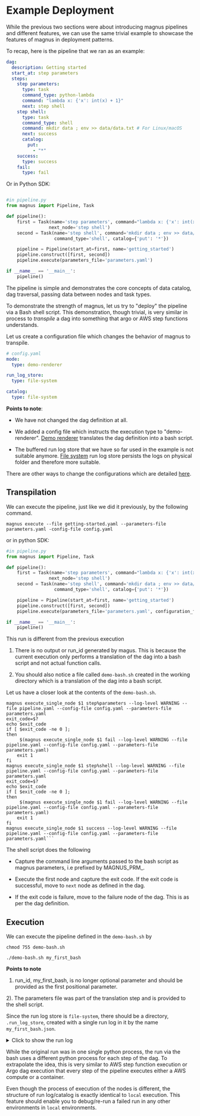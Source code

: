 # Example Deployment

While the previous two sections were about introducing magnus pipelines and different features, we can use the same
trivial example to showcase the features of magnus in deployment patterns.

To recap, here is the pipeline that we ran as an example:

``` yaml
dag:
  description: Getting started
  start_at: step parameters
  steps:
    step parameters:
      type: task
      command_type: python-lambda
      command: "lambda x: {'x': int(x) + 1}"
      next: step shell
    step shell:
      type: task
      command_type: shell
      command: mkdir data ; env >> data/data.txt # For Linux/macOS
      next: success
      catalog:
        put:
          - "*"
    success:
      type: success
    fail:
      type: fail
```

Or in Python SDK:

```python

#in pipeline.py
from magnus import Pipeline, Task

def pipeline():
    first = Task(name='step parameters', command="lambda x: {'x': int(x) + 1}", command_type='python-lambda',
                next_node='step shell')
    second = Task(name='step shell', command='mkdir data ; env >> data/data.txt',
                  command_type='shell', catalog={'put': '*'})

    pipeline = Pipeline(start_at=first, name='getting_started')
    pipeline.construct([first, second])
    pipeline.execute(parameters_file='parameters.yaml')

if __name__ == '__main__':
    pipeline()

```

The pipeline is simple and demonstrates the core concepts of data catalog, dag traversal, passing data between
nodes and task types.

To demonstrate the strength of magnus, let us try to "deploy" the pipeline via a Bash shell script. This demonstration,
though trivial, is very similar in process to *transpile* a dag into something that argo or AWS step functions
understands.

Let us create a configuration file which changes the behavior of magnus to transpile.

```yaml
# config.yaml
mode:
  type: demo-renderer

run_log_store:
  type: file-system

catalog:
  type: file-system

```

**Points to note**:

- We have not changed the dag definition at all.

- We added a config file which instructs the execution type to "demo-renderer".
[Demo renderer](../../concepts/modes-implementations/demo-renderer) translates the dag definition into a bash script.

- The buffered run log store that we have so far used in the example is not suitable anymore.
[File system](../../concepts/run-log-implementations/file-system/) run log store persists the logs
on physical folder and therefore more suitable.

There are other ways to change the configurations which are detailed [here](../../concepts/configurations).

## Transpilation


We can execute the pipeline, just like we did it previously, by the following command.

```magnus execute --file getting-started.yaml --parameters-file parameters.yaml -config-file config.yaml```

or in python SDK:

```python
#in pipeline.py
from magnus import Pipeline, Task

def pipeline():
    first = Task(name='step parameters', command="lambda x: {'x': int(x) + 1}", command_type='python-lambda',
                next_node='step shell')
    second = Task(name='step shell', command='mkdir data ; env >> data/data.txt',
                  command_type='shell', catalog={'put': '*'})

    pipeline = Pipeline(start_at=first, name='getting_started')
    pipeline.construct([first, second])
    pipeline.execute(parameters_file='parameters.yaml', configuration_file='config.yaml')

if __name__ == '__main__':
    pipeline()
```

This run is different from the previous execution

1. There is no output or run_id generated by magus. This is because the current execution only performs a translation
of the dag into a bash script and not actual function calls.

2. You should also notice a file called ```demo-bash.sh``` created in the working directory which is a
translation of the dag into a bash script.


Let us have a closer look at the contents of the ```demo-bash.sh```.

```shell
magnus execute_single_node $1 step%parameters --log-level WARNING --file pipeline.yaml --config-file config.yaml --parameters-file parameters.yaml
exit_code=$?
echo $exit_code
if [ $exit_code -ne 0 ];
then
	 $(magnus execute_single_node $1 fail --log-level WARNING --file pipeline.yaml --config-file config.yaml --parameters-file parameters.yaml)
	exit 1
fi
magnus execute_single_node $1 step%shell --log-level WARNING --file pipeline.yaml --config-file config.yaml --parameters-file parameters.yaml
exit_code=$?
echo $exit_code
if [ $exit_code -ne 0 ];
then
	 $(magnus execute_single_node $1 fail --log-level WARNING --file pipeline.yaml --config-file config.yaml --parameters-file parameters.yaml)
	exit 1
fi
magnus execute_single_node $1 success --log-level WARNING --file pipeline.yaml --config-file config.yaml --parameters-file parameters.yaml```
```

The shell script does the following

- Capture the command line arguments passed to the bash script as magnus parameters, i.e prefixed by MAGNUS_PRM_.

- Execute the first node and capture the exit code. If the exit code is successful, move to ```next``` node as defined
in the dag.

- If the exit code is failure, move to the failure node of the dag. This is as per the dag definition.

## Execution

We can execute the pipeline defined in the ```demo-bash.sh``` by

```shell
chmod 755 demo-bash.sh

./demo-bash.sh my_first_bash
```

**Points to note**

1. run_id, my_first_bash, is no longer optional parameter and should be provided as the first positional parameter.

2). The parameters file was part of the translation step and is provided to the shell script.

Since the run log store is ```file-system```, there should be a directory, ```.run_log_store```, created with a single
run log in it by the name ```my_first_bash.json```.

<details>
  <summary>Click to show the run log</summary>

```json
{
    "run_id": "demo-bash6",
    "dag_hash": "ce0676d63e99c34848484f2df1744bab8d45e33a",
    "use_cached": false,
    "tag": "",
    "original_run_id": "",
    "status": "SUCCESS",
    "steps": {
        "step parameters": {
            "name": "step parameters",
            "internal_name": "step parameters",
            "status": "SUCCESS",
            "step_type": "task",
            "message": "",
            "mock": false,
            "code_identities": [
                {
                    "code_identifier": "6ae3f4700fd07d529385148c34ed5c0b9a1c0727",
                    "code_identifier_type": "git",
                    "code_identifier_dependable": true,
                    "code_identifier_url": "INTENTIONALLY REMOVED",
                    "code_identifier_message": ""
                }
            ],
            "attempts": [
                {
                    "attempt_number": 0,
                    "start_time": "2023-02-01 12:12:26.533528",
                    "end_time": "2023-02-01 12:12:26.534091",
                    "duration": "0:00:00.000563",
                    "status": "SUCCESS",
                    "message": ""
                }
            ],
            "user_defined_metrics": {},
            "branches": {},
            "data_catalog": []
        },
        "step shell": {
            "name": "step shell",
            "internal_name": "step shell",
            "status": "SUCCESS",
            "step_type": "task",
            "message": "",
            "mock": false,
            "code_identities": [
                {
                    "code_identifier": "6ae3f4700fd07d529385148c34ed5c0b9a1c0727",
                    "code_identifier_type": "git",
                    "code_identifier_dependable": true,
                    "code_identifier_url": "INTENTIONALLY REMOVED",
                    "code_identifier_message": ""
                }
            ],
            "attempts": [
                {
                    "attempt_number": 0,
                    "start_time": "2023-02-01 12:12:29.287087",
                    "end_time": "2023-02-01 12:12:29.302014",
                    "duration": "0:00:00.014927",
                    "status": "SUCCESS",
                    "message": ""
                }
            ],
            "user_defined_metrics": {},
            "branches": {},
            "data_catalog": [
                {
                    "name": "data/data.txt",
                    "data_hash": "474c6f64a8bbbb97a7f01fb1207db9b27db04212ab437d4f495e2ac3f4be7388",
                    "catalog_relative_path": "demo-bash6/data/data.txt",
                    "catalog_handler_location": ".catalog",
                    "stage": "put"
                }
            ]
        },
        "success": {
            "name": "success",
            "internal_name": "success",
            "status": "SUCCESS",
            "step_type": "success",
            "message": "",
            "mock": false,
            "code_identities": [
                {
                    "code_identifier": "6ae3f4700fd07d529385148c34ed5c0b9a1c0727",
                    "code_identifier_type": "git",
                    "code_identifier_dependable": true,
                    "code_identifier_url": "INTENTIONALLY REMOVED",
                    "code_identifier_message": ""
                }
            ],
            "attempts": [
                {
                    "attempt_number": 0,
                    "start_time": "2023-02-01 12:12:32.083047",
                    "end_time": "2023-02-01 12:12:32.084351",
                    "duration": "0:00:00.001304",
                    "status": "SUCCESS",
                    "message": ""
                }
            ],
            "user_defined_metrics": {},
            "branches": {},
            "data_catalog": []
        }
    },
    "parameters": {
        "x": 4
    },
    "run_config": {
        "executor": {
            "type": "demo-renderer",
            "config": {
                "enable_parallel": false,
                "placeholders": {}
            }
        },
        "run_log_store": {
            "type": "file-system",
            "config": {
                "log_folder": ".run_log_store"
            }
        },
        "catalog": {
            "type": "file-system",
            "config": {
                "compute_data_folder": "data",
                "catalog_location": ".catalog"
            }
        },
        "secrets": {
            "type": "env-secrets-manager",
            "config": {}
        },
        "experiment_tracker": {
            "type": "mlflow",
            "config": {
                "server_url": "http://127.0.0.1:5000/",
                "autolog": true
            }
        },
        "variables": {},
        "pipeline": {
            "start_at": "step parameters",
            "name": "",
            "description": "Getting started",
            "max_time": 86400,
            "steps": {
                "step parameters": {
                    "mode_config": {},
                    "next_node": "step shell",
                    "command": "lambda x: {'x': int(x) + 1}",
                    "command_type": "python-lambda",
                    "command_config": {},
                    "catalog": {},
                    "retry": 1,
                    "on_failure": "",
                    "type": "task"
                },
                "step shell": {
                    "mode_config": {},
                    "next_node": "success",
                    "command": "mkdir data ; env >> data/data.txt",
                    "command_type": "shell",
                    "command_config": {},
                    "catalog": {
                        "put": [
                            "*"
                        ]
                    },
                    "retry": 1,
                    "on_failure": "",
                    "type": "task"
                },
                "success": {
                    "mode_config": {},
                    "type": "success"
                },
                "fail": {
                    "mode_config": {},
                    "type": "fail"
                }
            }
        }
    }
}
```

</details>

While the original run was in one single python process, the run via the bash uses a different python process for each
step of the dag. To extrapolate the idea, this is very similar to AWS step function execution or Argo dag execution that
every step of the pipeline executes either a AWS compute or a container.

Even though the process of execution of the nodes is different, the structure of run log/catalog is exactly identical
to ```local``` execution. This feature should enable you to debug/re-run a failed run in any other environments
in ```local``` environments.

